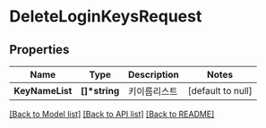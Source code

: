 # DeleteLoginKeysRequest

## Properties
Name | Type | Description | Notes
------------ | ------------- | ------------- | -------------
**KeyNameList** | **[]\*string** | 키이름리스트 | [default to null]

[[Back to Model list]](../README.md#documentation-for-models) [[Back to API list]](../README.md#documentation-for-api-endpoints) [[Back to README]](../README.md)


